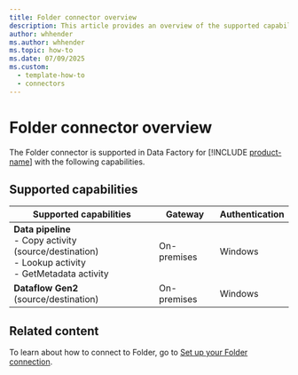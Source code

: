 ```yaml
---
title: Folder connector overview
description: This article provides an overview of the supported capabilities of the Folder connector.
author: whhender
ms.author: whhender
ms.topic: how-to
ms.date: 07/09/2025
ms.custom:
  - template-how-to
  - connectors
---
```


# Folder connector overview

The Folder connector is supported in Data Factory for [!INCLUDE [product-name](../includes/product-name.md)] with the following capabilities.

## Supported capabilities

| Supported capabilities                                                                 | Gateway                        | Authentication   |
|----------------------------------------------------------------------------------------|--------------------------------|------------------|
| **Data pipeline** <br>- Copy activity (source/destination)<br>- Lookup activity<br>- GetMetadata activity | On-premises                    | Windows          |
| **Dataflow Gen2** (source/destination)                                                 | On-premises                    | Windows          |

## Related content

To learn about how to connect to Folder, go to [Set up your Folder connection](connector-folder.md).